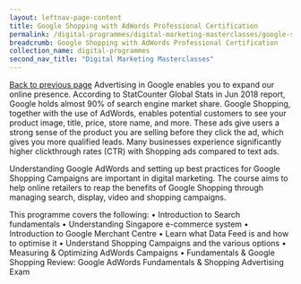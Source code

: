 ```yaml
---
layout: leftnav-page-content
title: Google Shopping with AdWords Professional Certification
permalink: /digital-programmes/digital-marketing-masterclasses/google-shopping-with-adwords-professional-certification
breadcrumb: Google Shopping with AdWords Professional Certification
collection_name: digital-programmes
second_nav_title: "Digital Marketing Masterclasses"
---
```

<a href="#" onclick="history.go(-1)">Back to previous page</a>
Advertising in Google enables you to expand our online presence. According to StatCounter Global Stats in Jun 2018 report, Google holds almost 90% of search engine market share. Google Shopping, together with the use of AdWords, enables potential customers to see your product image, title, price, store name, and more. These ads give users a strong sense of the product you are selling before they click the ad, which gives you more qualified leads. Many businesses experience significantly higher clickthrough rates (CTR) with Shopping ads compared to text ads.

Understanding Google AdWords and setting up best practices for Google Shopping Campaigns are important in digital marketing. The course aims to help online retailers to reap the benefits of Google Shopping through managing search, display, video and shopping campaigns.

This programme covers the following:
•  Introduction to Search fundamentals
• Understanding Singapore e-commerce system
• Introduction to Google Merchant Centre
• Learn what Data Feed is and how to optimise it
• Understand Shopping Campaigns and the various options
• Measuring & Optimizing AdWords Campaigns
• Fundamentals & Google Shopping Review: Google AdWords Fundamentals & Shopping Advertising Exam
